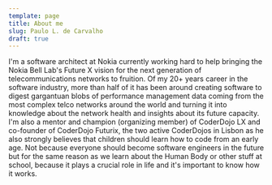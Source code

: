 ```yaml
---
template: page
title: About me
slug: Paulo L. de Carvalho
draft: true
---
```

I'm a software architect at Nokia currently working hard to help bringing the Nokia Bell Lab's Future X vision for the next generation of telecommunications networks to fruition. Of my 20+ years career in the software industry, more than half of it has been around creating software to digest gargantuan blobs of performance management data coming from the most complex telco networks around the world and turning it into knowledge about the network health and insights about its future capacity. I'm also a mentor and champion (organizing member) of CoderDojo LX and co-founder of CoderDojo Futurix, the two active CoderDojos in Lisbon as he also strongly believes that children should learn how to code from an early age. Not because everyone should become software engineers in the future but for the same reason as we learn about the Human Body or other stuff at school, because it plays a crucial role in life and it's important to know how it works.
